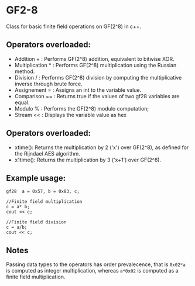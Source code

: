 # GF2-8
Class for basic finite field operations on GF(2^8) in c++.

## Operators overloaded: 
  * Addition + : Performs GF(2^8) addition, equivalent to bitwise XOR.
  * Multiplication * : Performs GF(2^8) multiplication using the Russian method.
  * Division / :  Performs GF(2^8) division by computing the multiplicative inverse through brute force.
  * Assignement = : Assigns an int to the variable value.
  * Comparison == : Returns true if the values of two gf28 variables are equal.
  * Modulo %  : Performs the GF(2^8) modulo computation;
  * Stream << : Displays the variable value as hex

## Operators overloaded: 
 * xtime(): Returns the multiplication by 2 ('x') over GF(2^8), as defined for the Rijndael AES algorithm.
 * x1time(): Returns the multiplication by 3 ('x+1') over GF(2^8).

## Example usage:
 
    gf28  a = 0x57, b = 0x83, c;
    
    //Finite field multiplication
    c = a* b;
    cout << c;
    
    //Finite field division
    c = a/b;
    cout << c;
    
## Notes
Passing data types to the operators has order prevalecence, that is `0x02*a` is computed as integer multiplication, whereas `a*0x02` is computed as a finite field multiplication.
